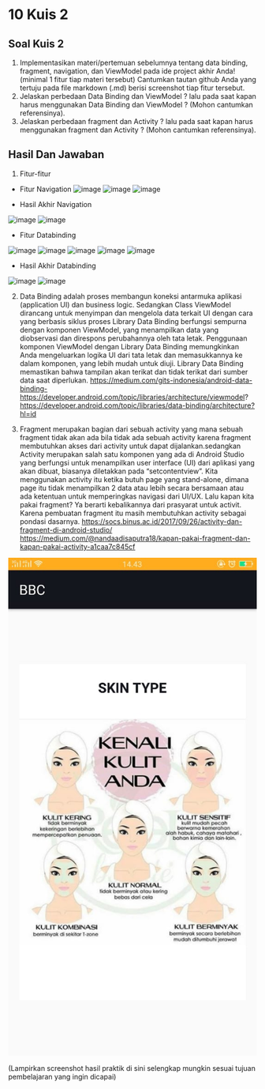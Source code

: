 # 10 Kuis 2  

## Soal Kuis 2

1. Implementasikan materi/pertemuan sebelumnya tentang data binding, fragment, navigation, dan ViewModel pada ide project akhir Anda! (minimal 1 fitur tiap materi tersebut) Cantumkan tautan github Anda yang tertuju pada file markdown (.md) berisi screenshot tiap fitur tersebut.
2. Jelaskan perbedaan Data Binding dan ViewModel ? lalu pada saat kapan harus menggunakan Data Binding dan ViewModel ? (Mohon cantumkan referensinya).
3. Jelaskan perbedaan fragment dan Activity ? lalu pada saat kapan harus menggunakan fragment dan Activity ? (Mohon cantumkan referensinya).

## Hasil Dan Jawaban

1. Fitur-fitur
- Fitur Navigation
![image](img/activity_menu.xml.png)
![image](img/MainActivity.java.png)
![image](img/Menu.java.png)

- Hasil Akhir Navigation

![image](img/nav1.png)
![image](img/nav2.png)

- Fitur Databinding

![image](img/binding1.png)
![image](img/binding2.png)
![image](img/binding3.png)
![image](img/user.png)
![image](img/databinding.png)

- Hasil Akhir Databinding

![image](img/hasilbinding.png)
![image](img/hasilbinding1.png)

2. 	Data Binding adalah proses membangun koneksi antarmuka aplikasi (application UI) dan business logic. Sedangkan Class ViewModel dirancang untuk menyimpan dan mengelola data terkait UI dengan cara yang berbasis siklus proses
Library Data Binding berfungsi sempurna dengan komponen ViewModel, yang menampilkan data yang diobservasi dan direspons perubahannya oleh tata letak. Penggunaan komponen ViewModel dengan Library Data Binding memungkinkan Anda mengeluarkan logika UI dari tata letak dan memasukkannya ke dalam komponen, yang lebih mudah untuk diuji. Library Data Binding memastikan bahwa tampilan akan terikat dan tidak terikat dari sumber data saat diperlukan.
https://medium.com/gits-indonesia/android-data-binding-
https://developer.android.com/topic/libraries/architecture/viewmodel? 
https://developer.android.com/topic/libraries/data-binding/architecture?hl=id 


3. 	Fragment merupakan bagian dari sebuah activity yang mana sebuah fragment tidak akan ada bila tidak ada sebuah activity karena fragment membutuhkan akses dari activity untuk dapat dijalankan.sedangkan Activity merupakan salah satu komponen yang ada di Android Studio yang berfungsi untuk menampilkan user interface (UI) dari aplikasi yang akan dibuat, biasanya diletakkan pada “setcontentview”.
Kita menggunakan activity itu ketika butuh page yang stand-alone, dimana page itu tidak menampilkan 2 data atau lebih secara bersamaan atau ada ketentuan untuk memperingkas navigasi dari UI/UX.
Lalu kapan kita pakai fragment? Ya berarti kebalikannya dari prasyarat untuk activit. Karena pembuatan fragment itu masih membutuhkan activity sebagai pondasi dasarnya.
https://socs.binus.ac.id/2017/09/26/activity-dan-fragment-di-android-studio/ 
https://medium.com/@nandaadisaputra18/kapan-pakai-fragment-dan-kapan-pakai-activity-a1caa7c845cf 



![image](img/hasil3.jpeg)

(Lampirkan screenshot hasil praktik di sini selengkap mungkin sesuai tujuan pembelajaran yang ingin dicapai)